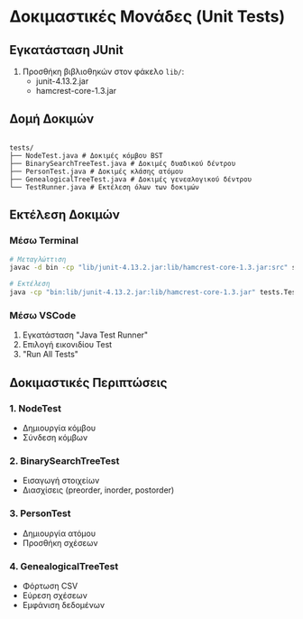 # Δοκιμαστικές Μονάδες (Unit Tests)

## Εγκατάσταση JUnit

1. Προσθήκη βιβλιοθηκών στον φάκελο `lib/`:
   - junit-4.13.2.jar
   - hamcrest-core-1.3.jar

## Δομή Δοκιμών

```

tests/
├── NodeTest.java # Δοκιμές κόμβου BST
├── BinarySearchTreeTest.java # Δοκιμές δυαδικού δέντρου
├── PersonTest.java # Δοκιμές κλάσης ατόμου
├── GenealogicalTreeTest.java # Δοκιμές γενεαλογικού δέντρου
└── TestRunner.java # Εκτέλεση όλων των δοκιμών

```

## Εκτέλεση Δοκιμών

### Μέσω Terminal

```bash
# Μεταγλώττιση
javac -d bin -cp "lib/junit-4.13.2.jar:lib/hamcrest-core-1.3.jar:src" src/tests/*.java src/lib/*.java

# Εκτέλεση
java -cp "bin:lib/junit-4.13.2.jar:lib/hamcrest-core-1.3.jar" tests.TestRunner
```

### Μέσω VSCode

1. Εγκατάσταση "Java Test Runner"
2. Επιλογή εικονιδίου Test
3. "Run All Tests"

## Δοκιμαστικές Περιπτώσεις

### 1. NodeTest

- Δημιουργία κόμβου
- Σύνδεση κόμβων

### 2. BinarySearchTreeTest

- Εισαγωγή στοιχείων
- Διασχίσεις (preorder, inorder, postorder)

### 3. PersonTest

- Δημιουργία ατόμου
- Προσθήκη σχέσεων

### 4. GenealogicalTreeTest

- Φόρτωση CSV
- Εύρεση σχέσεων
- Εμφάνιση δεδομένων
